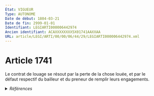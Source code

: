 ```yaml
---
État: VIGUEUR
Type: AUTONOME
Date de début: 1804-03-21
Date de fin: 2999-01-01
Identifiant: LEGIARTI000006442974
Ancien identifiant: ACAXXXXXXXX5X01741AAXXAA
URL: article/LEGI/ARTI/00/00/06/44/29/LEGIARTI000006442974.xml
---
```


<h1>Article 1741</h1>

Le contrat de louage se résout par la perte de la chose louée, et par le défaut
respectif du bailleur et du preneur de remplir leurs engagements.


<details>
  <summary><em>Références</em></summary>

  <h2>Articles faisant référence à l'article</h2>
  
  <ul>
    <li>
      <a href="https://legal.tricoteuses.fr//redirection/LEGIARTI000006467591?vers=git&vers=legifrance">Loi n° 49-1096 du 2 août 1949 relative aux baux à loyer de locaux ou d'immeubles à usage commercial, industriel ou artisanal détruits par suite d'actes de guerre - article 1 AUTONOME VIGUEUR, en vigueur depuis le 1949-08-06</a> CITATION source
    </li>
    <li>
      <a href="https://legal.tricoteuses.fr//redirection/LEGIARTI000006463695?vers=git&vers=legifrance">Loi n° 48-1360 du 1 septembre 1948 portant modification et codification de la législation relative aux rapports des bailleurs et locataires ou occupants de locaux d'habitation ou à usage professionnel et instituant des allocations de logement - article 70 AUTONOME VIGUEUR, en vigueur depuis le 1948-09-02</a> CITATION source
    </li>
  </ul>
  
  <h2>Références faites par l'article</h2>
  
  <ul>
    <li>
      CODIFICATION source Loi 1804-03-07
    </li>
    <li>
      CREATION source Loi 1804-03-07 promulguée le 17 mars 1804
    </li>
    <li>
      1948-09-01 CITATION cible <a href="https://legal.tricoteuses.fr//redirection/LEGIARTI000006463695?vers=git&vers=legifrance">Loi n° 48-1360 du 1 septembre 1948 portant modification et codification de la législation relative aux rapports des bailleurs et locataires ou occupants de locaux d'habitation ou à usage professionnel et instituant des allocations de logement - article 70 AUTONOME VIGUEUR, en vigueur depuis le 1948-09-02</a>
    </li>
    <li>
      1949-08-02 CITATION cible <a href="https://legal.tricoteuses.fr//redirection/LEGIARTI000006467591?vers=git&vers=legifrance">Loi n° 49-1096 du 2 août 1949 relative aux baux à loyer de locaux ou d'immeubles à usage commercial, industriel ou artisanal détruits par suite d'actes de guerre - article 1 AUTONOME VIGUEUR, en vigueur depuis le 1949-08-06</a>
    </li>
  </ul>
</details>
